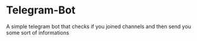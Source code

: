 # Telegram-Bot
A simple telegram bot that checks if you joined channels and then send you some sort of informations
